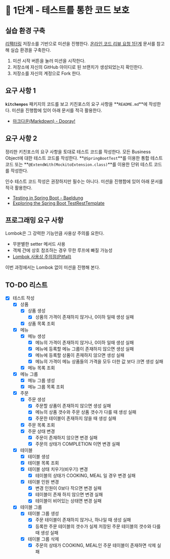 # 🚀 1단계 - 테스트를 통한 코드 보호

## 실습 환경 구축

[리팩터링](https://github.com/next-step/jwp-refactoring) 저장소를 기반으로 미션을
진행한다. [온라인 코드 리뷰 요청 1단계](https://github.com/next-step/nextstep-docs/blob/master/codereview/review-step1.md) 문서를 참고해 실습
환경을 구축한다.

1. 미션 시작 버튼을 눌러 미션을 시작한다.
2. 저장소에 자신의 GitHub 아이디로 된 브랜치가 생성되었는지 확인한다.
3. 저장소를 자신의 계정으로 Fork 한다.

## 요구 사항 1

**`kitchenpos`** 패키지의 코드를 보고 키친포스의 요구 사항을 **`README.md`**에 작성한다. 미션을 진행함에 있어 아래 문서를 적극 활용한다.

- [마크다운(Markdown) - Dooray!](https://dooray.com/htmls/guides/markdown_ko_KR.html)

## 요구 사항 2

정리한 키친포스의 요구 사항을 토대로 테스트 코드를 작성한다. 모든 Business Object에 대한 테스트 코드를 작성한다. **`@SpringBootTest`**를 이용한 통합 테스트 코드
또는 **`@ExtendWith(MockitoExtension.class)`**를 이용한 단위 테스트 코드를 작성한다.

인수 테스트 코드 작성은 권장하지만 필수는 아니다. 미션을 진행함에 있어 아래 문서를 적극 활용한다.

- [Testing in Spring Boot - Baeldung](https://www.baeldung.com/spring-boot-testing)
- [Exploring the Spring Boot TestRestTemplate](https://www.baeldung.com/spring-boot-testresttemplate)

## 프로그래밍 요구 사항

Lombok은 그 강력한 기능만큼 사용상 주의를 요한다.

- 무분별한 setter 메서드 사용
- 객체 간에 상호 참조하는 경우 무한 루프에 빠질 가능성
- [Lombok 사용상 주의점(Pitfall)](https://kwonnam.pe.kr/wiki/java/lombok/pitfall)

이번 과정에서는 Lombok 없이 미션을 진행해 본다.

## TO-DO 리스트

- [X] 테스트 작성
    - [X] 상품
        - [X] 상품 생성
            - [X] 상품의 가격이 존재하지 않거나, 0이하 일때 생성 실패
        - [X] 상품 목록 조회
    - [X] 메뉴
        - [X] 메뉴 생성
            - [X] 메뉴의 가격이 존재하지 않거나, 0이하 일때 생성 실패
            - [X] 메뉴에 등록할 메뉴 그룹이 존재하지 않으면 생성 실패
            - [X] 메뉴에 등록할 상품이 존재하지 않으면 생성 실패
            - [X] 메뉴의 가격이 메뉴 상품들의 가격을 모두 더한 값 보다 크면 생성 실패
        - [X] 메뉴 목록 조회
    - [X] 메뉴 그룹
        - [X] 메뉴 그룹 생성
        - [X] 메뉴 그룹 목록 조회
    - [X] 주문
        - [X] 주문 생성
            - [X] 주문할 상품이 존재하지 않으면 생성 실패
            - [X] 메뉴의 상품 갯수와 주문 상품 갯수가 다를 때 생성 실패
            - [X] 주문한 테이블이 존재하지 않을 때 생성 실패
        - [X] 주문 목록 조회
        - [X] 주문 상태 변경
            - [X] 주문이 존재하지 않으면 변경 실패
            - [X] 주문의 상태가 COMPLETION 이면 변경 실패
    - [X] 테이블
        - [X] 테이블 생성
        - [X] 테이블 목록 조회
        - [X] 테이블 상태 치우기(비우기) 변경
            - [X] 테이블의 상태가 COOKING, MEAL 일 경우 변경 실패
        - [X] 테이블 인원 변경
            - [X] 변경 인원이 0보다 작으면 변경 실패
            - [X] 테이블이 존재 하지 않으면 변경 실패
            - [X] 테이블이 비어있는 상태면 변경 실패
    - [X] 테이블 그룹
        - [X] 테이블 그룹 생성
            - [X] 주문 테이블이 존재하지 않거나, 하나일 때 생성 실패
            - [X] 등록한 주문 테이블의 갯수가 실제 저장된 주문 테이블의 갯수와 다를 때 생성 실패
        - [X] 테이블 그룹 삭제
            - [X] 주문의 상태가 COOKING, MEAL인 주문 테이블이 존재하면 삭제 실패
